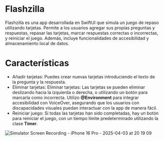 # Flashzilla
Flashzilla es una app desarrollada en SwiftUI que simula un juego de repaso utilizando tarjetas. Permite a los usuarios agregar sus propias preguntas y respuestas, repasar las tarjetas, marcar respuestas correctas o incorrectas, y reiniciar el juego. Además, incluye funcionalidades de accesibilidad y almacenamiento local de datos.
# Características
- Añadir tarjetas: Puedes crear nuevas tarjetas introduciendo el texto de la pregunta y la respuesta.
- Eliminar tarjetas: Eliminar tarjetas: Las tarjetas se pueden eliminar deslizando hacia la izquierda o derecha, o utilizando un botón para marcarla como incorrecta. Utilizo **@Environment** para integrar accesibilidad con VoiceOver, asegurando que los usuarios con discapacidades visuales puedan interactuar con la app de manera fácil.
- Reiniciar juego: Si todas las tarjetas han sido completadas, hay un botón para reiniciar el juego, con un tiempo límite predeterminado utilizando la clase **Timer**.


![Simulator Screen Recording - iPhone 16 Pro - 2025-04-03 at 20 19 09](https://github.com/user-attachments/assets/c655eecf-2cb4-435d-9aa5-20906538c9e0)
